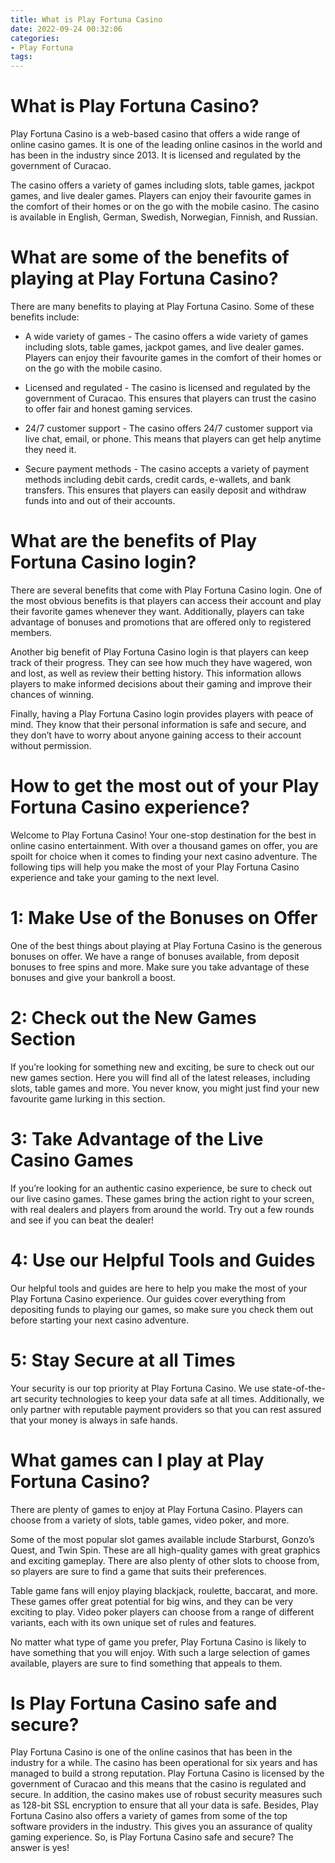 ```yaml
---
title: What is Play Fortuna Casino
date: 2022-09-24 00:32:06
categories:
- Play Fortuna
tags:
---
```



#  What is Play Fortuna Casino?

Play Fortuna Casino is a web-based casino that offers a wide range of online casino games. It is one of the leading online casinos in the world and has been in the industry since 2013. It is licensed and regulated by the government of Curacao.

The casino offers a variety of games including slots, table games, jackpot games, and live dealer games. Players can enjoy their favourite games in the comfort of their homes or on the go with the mobile casino. The casino is available in English, German, Swedish, Norwegian, Finnish, and Russian.

# What are some of the benefits of playing at Play Fortuna Casino?

There are many benefits to playing at Play Fortuna Casino. Some of these benefits include:

* A wide variety of games - The casino offers a wide variety of games including slots, table games, jackpot games, and live dealer games. Players can enjoy their favourite games in the comfort of their homes or on the go with the mobile casino.

* Licensed and regulated - The casino is licensed and regulated by the government of Curacao. This ensures that players can trust the casino to offer fair and honest gaming services.

* 24/7 customer support - The casino offers 24/7 customer support via live chat, email, or phone. This means that players can get help anytime they need it.

* Secure payment methods - The casino accepts a variety of payment methods including debit cards, credit cards, e-wallets, and bank transfers. This ensures that players can easily deposit and withdraw funds into and out of their accounts.

#  What are the benefits of Play Fortuna Casino login?

There are several benefits that come with Play Fortuna Casino login. One of the most obvious benefits is that players can access their account and play their favorite games whenever they want. Additionally, players can take advantage of bonuses and promotions that are offered only to registered members.

Another big benefit of Play Fortuna Casino login is that players can keep track of their progress. They can see how much they have wagered, won and lost, as well as review their betting history. This information allows players to make informed decisions about their gaming and improve their chances of winning.

Finally, having a Play Fortuna Casino login provides players with peace of mind. They know that their personal information is safe and secure, and they don’t have to worry about anyone gaining access to their account without permission.

#  How to get the most out of your Play Fortuna Casino experience?

Welcome to Play Fortuna Casino! Your one-stop destination for the best in online casino entertainment. With over a thousand games on offer, you are spoilt for choice when it comes to finding your next casino adventure. The following tips will help you make the most of your Play Fortuna Casino experience and take your gaming to the next level.

# 1: Make Use of the Bonuses on Offer

One of the best things about playing at Play Fortuna Casino is the generous bonuses on offer. We have a range of bonuses available, from deposit bonuses to free spins and more. Make sure you take advantage of these bonuses and give your bankroll a boost.

# 2: Check out the New Games Section

If you’re looking for something new and exciting, be sure to check out our new games section. Here you will find all of the latest releases, including slots, table games and more. You never know, you might just find your new favourite game lurking in this section.

# 3: Take Advantage of the Live Casino Games

If you’re looking for an authentic casino experience, be sure to check out our live casino games. These games bring the action right to your screen, with real dealers and players from around the world. Try out a few rounds and see if you can beat the dealer!

# 4: Use our Helpful Tools and Guides

Our helpful tools and guides are here to help you make the most of your Play Fortuna Casino experience. Our guides cover everything from depositing funds to playing our games, so make sure you check them out before starting your next casino adventure.

# 5: Stay Secure at all Times

Your security is our top priority at Play Fortuna Casino. We use state-of-the-art security technologies to keep your data safe at all times. Additionally, we only partner with reputable payment providers so that you can rest assured that your money is always in safe hands.

#  What games can I play at Play Fortuna Casino?

There are plenty of games to enjoy at Play Fortuna Casino. Players can choose from a variety of slots, table games, video poker, and more.

Some of the most popular slot games available include Starburst, Gonzo’s Quest, and Twin Spin. These are all high-quality games with great graphics and exciting gameplay. There are also plenty of other slots to choose from, so players are sure to find a game that suits their preferences.

Table game fans will enjoy playing blackjack, roulette, baccarat, and more. These games offer great potential for big wins, and they can be very exciting to play. Video poker players can choose from a range of different variants, each with its own unique set of rules and features.

No matter what type of game you prefer, Play Fortuna Casino is likely to have something that you will enjoy. With such a large selection of games available, players are sure to find something that appeals to them.

#  Is Play Fortuna Casino safe and secure?

Play Fortuna Casino is one of the online casinos that has been in the industry for a while. The casino has been operational for six years and has managed to build a strong reputation. Play Fortuna Casino is licensed by the government of Curacao and this means that the casino is regulated and secure. In addition, the casino makes use of robust security measures such as 128-bit SSL encryption to ensure that all your data is safe. Besides, Play Fortuna Casino also offers a variety of games from some of the top software providers in the industry. This gives you an assurance of quality gaming experience. So, is Play Fortuna Casino safe and secure? The answer is yes!